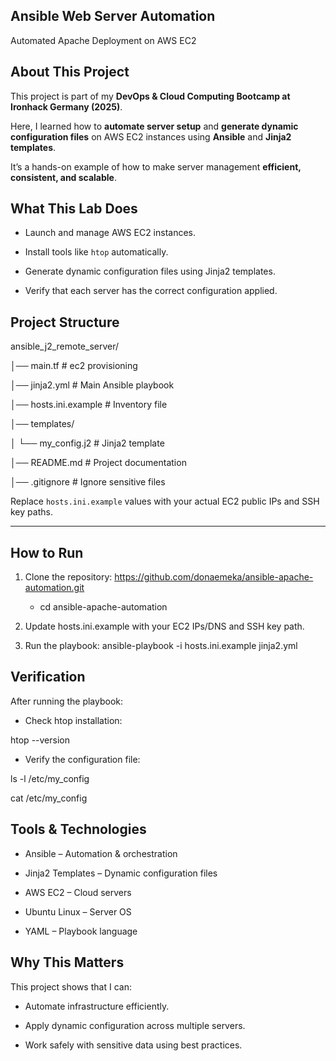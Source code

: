 ## Ansible Web Server Automation

Automated Apache Deployment on AWS EC2

## About This Project

This project is part of my **DevOps & Cloud Computing Bootcamp at Ironhack Germany (2025)**.  

Here, I learned how to **automate server setup** and **generate dynamic configuration files** on AWS EC2 instances using **Ansible** and **Jinja2 templates**.  

It’s a hands-on example of how to make server management **efficient, consistent, and scalable**.


## What This Lab Does

- Launch and manage AWS EC2 instances.  

- Install tools like `htop` automatically. 

- Generate dynamic configuration files using Jinja2 templates.  

- Verify that each server has the correct configuration applied.

## Project Structure

ansible_j2_remote_server/

│── main.tf                # ec2 provisioning 

│── jinja2.yml             # Main Ansible playbook

│── hosts.ini.example             # Inventory file 

│── templates/

│ └── my_config.j2          # Jinja2 template

│── README.md               # Project documentation

│── .gitignore            # Ignore sensitive files


Replace `hosts.ini.example` values with your actual EC2 public IPs and SSH key paths.

---

## How to Run

1. Clone the repository:  https://github.com/donaemeka/ansible-apache-automation.git

    - cd ansible-apache-automation

2. Update hosts.ini.example with your EC2 IPs/DNS and SSH key path.

3. Run the playbook:  ansible-playbook -i hosts.ini.example jinja2.yml


## Verification

After running the playbook:

- Check htop installation:

 htop --version


- Verify the configuration file:

ls -l /etc/my_config

cat /etc/my_config


## Tools & Technologies

- Ansible – Automation & orchestration

- Jinja2 Templates – Dynamic configuration files

- AWS EC2 – Cloud servers

- Ubuntu Linux – Server OS

- YAML – Playbook language


## Why This Matters

This project shows that I can:

- Automate infrastructure efficiently.

- Apply dynamic configuration across multiple servers.


- Work safely with sensitive data using best practices.


